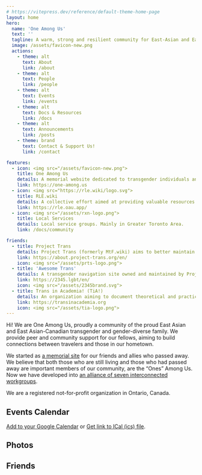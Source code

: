 ```yaml
---
# https://vitepress.dev/reference/default-theme-home-page
layout: home
hero:
  name: 'One Among Us'
  text: ''
  tagline: A warm, strong and resilient community for East-Asian and East-Asian Canadian transgender and gender-diverse people.
  image: /assets/favicon-new.png
  actions:
    - theme: alt
      text: About
      link: /about
    - theme: alt
      text: People
      link: /people
    - theme: alt
      text: Events
      link: /events
    - theme: alt
      text: Docs & Resources
      link: /docs
    - theme: alt
      text: Announcements
      link: /posts
    - theme: brand
      text: Contact & Support Us!
      link: /contact

features:
  - icon: <img src="/assets/favicon-new.png">
    title: One Among Us
    details: A memorial website dedicated to transgender individuals and their allies who had passed away.
    link: https://one-among.us
  - icon: <img src="https://rle.wiki/logo.svg">
    title: RLE.wiki
    details: A collective effort aimed at providing valuable resources and support for transgender and gender-diverse real-life experience.
    link: https://rle.oau.app/
  - icon: <img src="/assets/rxn-logo.png">
    title: Local Services
    details: Local service groups. Mainly in Greater Toronto Area.
    link: /docs/community

friends:
  - title: Project Trans
    details: Project Trans (formerly MtF.wiki) aims to better maintain multiple projects including MtF wiki, FtM wiki and more.
    link: https://about.project-trans.org/en/
    icon: <img src="/assets/prts-logo.png">
  - title: 'Awesome Trans'
    details: A transgender navigation site owned and maintained by Project Trans.
    link: https://2345.lgbt/en/
    icon: <img src="/assets/2345brand.svg">
  - title: Trans in Academia! (TiA!)
    details: An organization aiming to document theoretical and practical knowledge from the Sinophone trans community, help trans people pursue studies, professional development, and employment, share academic knowledge related to trans issues, and produce original content from the perspective of trans people. 
    link: https://transinacademia.org
    icon: <img src="/assets/tia-logo.png">
---
```


Hi! We are One Among Us, proudly a community of the proud East Asian and East Asian-Canadian transgender and gender-diverse family. We provide peer and community support for our fellows, aiming to build connections between travelers and those in our hometown.

We started as [a memorial site](https://one-among.us) for our friends and allies who passed away. We believe that both those who are still living and those who had passed away are important members of our community, are the “Ones” Among Us. Now we have developed into [an alliance of seven interconnected workgroups](./about).

We are a registered not-for-profit organization in Ontario, Canada.

## Events Calendar

<script setup lang="ts">
import Calendar from '@/Calendar.vue'
import Carousel from '@/Carousel.vue'
</script>

<Calendar url="https://oau.app/calendar/ical/c_def3dc162ddaf3b15b3ee419551a2b65068b2493c0ecbbdce7daa867f2bc0aeb%40group.calendar.google.com/public/basic.ics"></Calendar>

[Add to your Google Calendar](https://calendar.google.com/calendar/u/1?cid=Y19kZWYzZGMxNjJkZGFmM2IxNWIzZWU0MTk1NTFhMmI2NTA2OGIyNDkzYzBlY2JiZGNlN2RhYTg2N2YyYmMwYWViQGdyb3VwLmNhbGVuZGFyLmdvb2dsZS5jb20) or [Get link to ICal (ics) file](https://calendar.google.com/calendar/ical/c_def3dc162ddaf3b15b3ee419551a2b65068b2493c0ecbbdce7daa867f2bc0aeb%40group.calendar.google.com/public/basic.ics).

## Photos

<Carousel />

## Friends

<style module>

.logo img {
  content: url("/assets/favicon-new.png");
}
</style>
